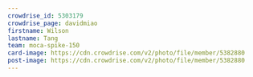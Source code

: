 ```yaml
---
crowdrise_id: 5303179
crowdrise_page: davidmiao
firstname: Wilson
lastname: Tang
team: moca-spike-150
card-image: https://cdn.crowdrise.com/v2/photo/file/member/5382880
post-image: https://cdn.crowdrise.com/v2/photo/file/member/5382880
---
```

